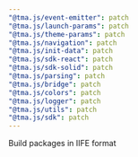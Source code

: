```yaml
---
"@tma.js/event-emitter": patch
"@tma.js/launch-params": patch
"@tma.js/theme-params": patch
"@tma.js/navigation": patch
"@tma.js/init-data": patch
"@tma.js/sdk-react": patch
"@tma.js/sdk-solid": patch
"@tma.js/parsing": patch
"@tma.js/bridge": patch
"@tma.js/colors": patch
"@tma.js/logger": patch
"@tma.js/utils": patch
"@tma.js/sdk": patch
---
```


Build packages in IIFE format

